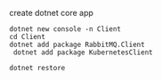 create dotnet core app

```
dotnet new console -n Client
cd Client
dotnet add package RabbitMQ.Client
 dotnet add package KubernetesClient

dotnet restore
